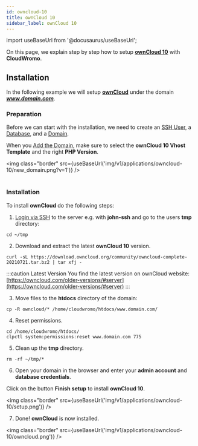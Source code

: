 ```yaml
---
id: owncloud-10
title: ownCloud 10
sidebar_label: ownCloud 10
---
```


import useBaseUrl from '@docusaurus/useBaseUrl';

On this page, we explain step by step how to setup **[ownCloud 10](https://owncloud.com/)** with **CloudWromo**.

## Installation

In the following example we will setup **[ownCloud](https://owncloud.com/)** under the domain ***www.domain.com***.

### Preparation

Before we can start with the installation, we need to create an [SSH User](../frontend-area/users#adding-a-user), a [Database](../frontend-area/databases#adding-a-database), and a [Domain](../frontend-area/domains#adding-a-domain).

When you [Add the Domain](../frontend-area/domains#adding-a-domain), make sure to select the **ownCloud 10 Vhost Template** and the right **PHP Version**.

<img class="border" src={useBaseUrl('img/v1/applications/owncloud-10/new_domain.png?v=1')} /> <br /><br />

### Installation

To install **ownCloud** do the following steps:

1. [Login via SSH](../frontend-area/users#ssh-login) to the server e.g. with **john-ssh** and go to the users **tmp** directory:

```
cd ~/tmp
```

2. Download and extract the latest **ownCloud 10** version.

```
curl -sL https://download.owncloud.org/community/owncloud-complete-20210721.tar.bz2 | tar xfj -
```

:::caution Latest Version
You find the latest version on ownCloud website: [https://owncloud.com/older-versions/#server](https://owncloud.com/older-versions/#server)
:::

3. Move files to the **htdocs** directory of the domain:

```
cp -R owncloud/* /home/cloudwromo/htdocs/www.domain.com/
```

4. Reset permissions.

```
cd /home/cloudwromo/htdocs/
clpctl system:permissions:reset www.domain.com 775
```

5. Clean up the **tmp** directory.

```
rm -rf ~/tmp/*
```

6. Open your domain in the browser and enter your **admin account** and **database credentials**.

Click on the button **Finish setup** to install **ownCloud 10**.

<img class="border" src={useBaseUrl('img/v1/applications/owncloud-10/setup.png')} />

7. Done! **ownCloud** is now installed.

<img class="border" src={useBaseUrl('img/v1/applications/owncloud-10/owncloud.png')} />



